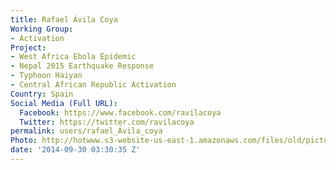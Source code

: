 ```yaml
---
title: Rafael Ávila Coya
Working Group:
- Activation
Project:
- West Africa Ebola Epidemic
- Nepal 2015 Earthquake Response
- Typhoon Haiyan
- Central African Republic Activation
Country: Spain
Social Media (Full URL):
  Facebook: https://www.facebook.com/ravilacoya
  Twitter: https://twitter.com/ravilacoya
permalink: users/rafael_Ávila_coya
Photo: http://hotwww.s3-website-us-east-1.amazonaws.com/files/old/pictures/picture-231-1432071490.jpg
date: '2014-09-30 03:30:35 Z'
---
```


